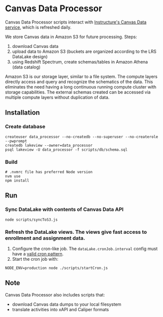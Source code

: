 # Canvas Data Processor

Canvas Data Processor scripts interact with [Instructure's Canvas Data service](https://community.canvaslms.com/community/answers/data), which is refreshed daily.

We store Canvas data in Amazon S3 for future processing. Steps:
1. download Canvas data
2. upload data to Amazon S3 (buckets are organized according to the LRS DataLake design)
3. using Redshift Spectrum, create schemas/tables in Amazon Athena (data catalog)

Amazon S3 is our storage layer, similar to a file system. The compute layers directly access and query
and recognize the schematics of the data. This eliminates the need having a long continuous running
compute cluster with storage capabilities. The external schemas created can be accessed via multiple
compute layers without duplication of data.

## Installation

### Create database

```
createuser data_processor --no-createdb --no-superuser --no-createrole --pwprompt
createdb lakeview --owner=data_processor
psql lakeview -U data_processor -f scripts/db/schema.sql
```

### Build

```
# .nvmrc file has preferred Node version
nvm use
npm install
```

## Run

### Sync DataLake with contents of Canvas Data API

`node scripts/syncToS3.js`

### Refresh the DataLake views. The views give fast access to enrollment and assignment data.

1. Configure the cron-like job. The `dataLake.cronJob.interval` config must have a [valid cron pattern](http://crontab.org).
1. Start the cron job with:
```
NODE_ENV=production node ./scripts/startCron.js
```

## Note

Canvas Data Processor also includes scripts that:
* download Canvas data dumps to your local filesystem
* translate activities into xAPI and Caliper formats
